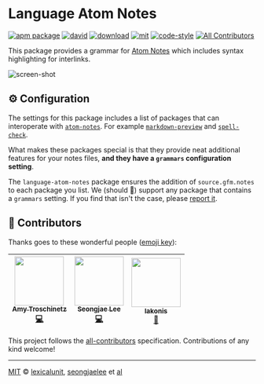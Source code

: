 # Language Atom Notes

[![apm package][apm-ver-link]][releases]
[![david][david-badge]][david]
[![download][dl-badge]][apm-pkg-link]
[![mit][mit-badge]][mit]
[![code-style][code-style-badge]][code-style]
[![All Contributors](https://img.shields.io/badge/all_contributors-3-orange.svg?style=flat-square)](#contributors)

This package provides a grammar for [Atom Notes][atom-notes] which includes
syntax highlighting for interlinks.

![screen-shot][screen-shot]

## ⚙️ Configuration

The settings for this package includes a list of packages that can interoperate
with [`atom-notes`][atom-notes]. For example
[`markdown-preview`][markdown-preview] and [`spell-check`][spell-check].

What makes these packages special is that they provide neat additional features
for your notes files, **and they have a `grammars` configuration setting**.

The `language-atom-notes` package ensures the addition of `source.gfm.notes` to
each package you list. We (should 🤞) support any package that contains a
`grammars` setting. If you find that isn't the case, please [report it][issues].

## 💖 Contributors

Thanks goes to these wonderful people ([emoji key](https://github.com/kentcdodds/all-contributors#emoji-key)):

<!-- ALL-CONTRIBUTORS-LIST:START - Do not remove or modify this section -->
| [<img src="https://avatars1.githubusercontent.com/u/1903876?v=4" width="100px;"/><br /><sub><b>Amy Troschinetz</b></sub>](http://lexicalunit.com)<br />[💻](https://github.com/lexicalunit/language-atom-notes/commits?author=lexicalunit "Code") | [<img src="https://avatars1.githubusercontent.com/u/948301?v=4" width="100px;"/><br /><sub><b>Seongjae Lee</b></sub>](http://bluebrown.net)<br />[💻](https://github.com/lexicalunit/language-atom-notes/commits?author=seongjaelee "Code") | [<img src="https://avatars0.githubusercontent.com/u/9479788?v=4" width="100px;"/><br /><sub><b>lakonis</b></sub>](https://github.com/lakonis)<br />[🐛](https://github.com/lexicalunit/language-atom-notes/issues?q=author%3Alakonis "Bug reports") |
| :---: | :---: | :---: |
<!-- ALL-CONTRIBUTORS-LIST:END -->

This project follows the [all-contributors](https://github.com/kentcdodds/all-contributors) specification. Contributions of any kind welcome!

---

[MIT][mit] © [lexicalunit][lexicalunit], [seongjaelee][seongjaelee] et [al][contributors]

[lexicalunit]:      http://github.com/lexicalunit
[seongjaelee]:      http://github.com/seongjaelee

[apm-pkg-link]:     https://atom.io/packages/language-atom-notes
[apm-ver-link]:     https://img.shields.io/apm/v/language-atom-notes.svg
[code-style-badge]: https://img.shields.io/badge/code_style-standard-brightgreen.svg
[code-style]:       https://standardjs.com/
[contributors]:     https://github.com/lexicalunit/language-atom-notes/graphs/contributors
[david-badge]:      https://david-dm.org/lexicalunit/language-atom-notes.svg
[david]:            https://david-dm.org/lexicalunit/language-atom-notes
[dl-badge]:         http://img.shields.io/apm/dm/language-atom-notes.svg
[issues]:           https://github.com/lexicalunit/language-atom-notes/issues
[mit-badge]:        https://img.shields.io/apm/l/language-atom-notes.svg
[mit]:              http://opensource.org/licenses/MIT
[releases]:         https://github.com/lexicalunit/language-atom-notes/releases

[atom-notes]:       https://github.com/lexicalunit/atom-notes
[markdown-preview]: https://github.com/atom/markdown-preview
[screen-shot]:      https://user-images.githubusercontent.com/1903876/30125679-d283494a-92fe-11e7-868b-e788f4fc0e66.png
[spell-check]:      https://github.com/atom/spell-check
